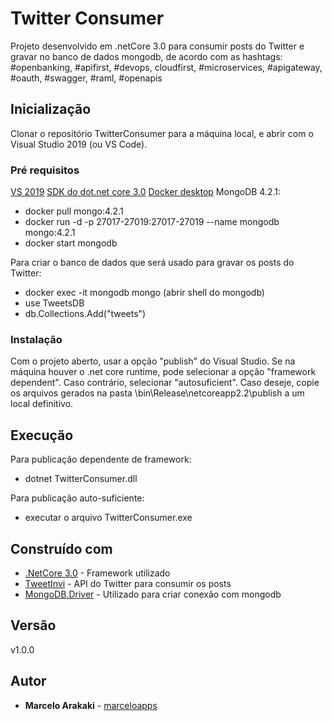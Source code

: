 # Twitter Consumer

Projeto desenvolvido em .netCore 3.0 para consumir posts do Twitter e gravar no banco de dados mongodb, de acordo com as hashtags:
#openbanking, #apifirst, #devops, cloudfirst, #microservices, #apigateway, #oauth, #swagger, #raml, #openapis

## Inicialização

Clonar o repositório TwitterConsumer para a máquina local, e abrir com o Visual Studio 2019 (ou VS Code).

### Pré requisitos

[VS 2019](https://visualstudio.microsoft.com/pt-br/thank-you-downloading-visual-studio/?sku=Community&rel=16)
[SDK do dot.net core 3.0](https://dotnet.microsoft.com/download/dotnet-core/thank-you/sdk-3.0.101-windows-x64-installer)
[Docker desktop](https://hub.docker.com/?overlay=onboarding)
MongoDB 4.2.1: 
* docker pull mongo:4.2.1
* docker run -d -p 27017-27019:27017-27019 --name mongodb mongo:4.2.1
* docker start mongodb
	
Para criar o banco de dados que será usado para gravar os posts do Twitter:
* docker exec -it mongodb mongo (abrir shell do mongodb)
* use TweetsDB
* db.Collections.Add("tweets")

### Instalação

Com o projeto aberto, usar a opção "publish" do Visual Studio.
Se na máquina houver o .net core runtime, pode selecionar a opção "framework dependent". Caso contrário, selecionar "autosuficient".
Caso deseje, copie os arquivos gerados na pasta \bin\Release\netcoreapp2.2\publish a um local definitivo.

## Execução

Para publicação dependente de framework:
* dotnet TwitterConsumer.dll

Para publicação auto-suficiente:
* executar o arquivo TwitterConsumer.exe

## Construído com

* [.NetCore 3.0](https://docs.microsoft.com/pt-br/dotnet/core/about) - Framework utilizado
* [TweetInvi](https://github.com/linvi/tweetinvi) - API do Twitter para consumir os posts
* [MongoDB.Driver](https://docs.mongodb.com/ecosystem/drivers/csharp/) - Utilizado para criar conexão com mongodb

## Versão

v1.0.0

## Autor

* **Marcelo Arakaki** - [marceloapps](https://github.com/marceloapps)
